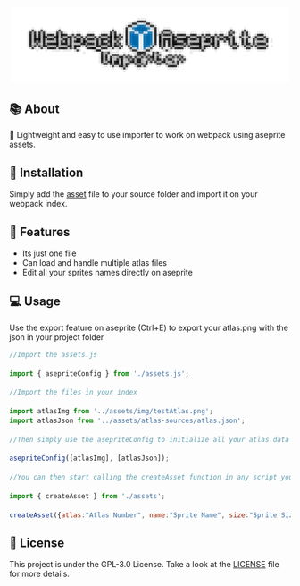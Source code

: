 <h5 align="center">
    <img src="docs/webpackimporter.png">
</h5>

## 📚 About
🚀 Lightweight and easy to use importer to work on webpack using aseprite assets.

## 💾 Installation
Simply add the [asset](src/assets.js) file to your source folder and import it on your webpack index.

## 🔎 Features
- Its just one file
- Can load and handle multiple atlas files
- Edit all your sprites names directly on aseprite

## 💻 Usage
Use the export feature on aseprite (Ctrl+E) to export your atlas.png with the json in your project folder
```js
//Import the assets.js

import { asepriteConfig } from './assets.js';

//Import the files in your index

import atlasImg from '../assets/img/testAtlas.png';
import atlasJson from '../assets/atlas-sources/atlas.json';

//Then simply use the asepriteConfig to initialize all your atlas data

asepriteConfig([atlasImg], [atlasJson]);

//You can then start calling the createAsset function in any script you want

import { createAsset } from './assets';

createAsset({atlas:"Atlas Number", name:"Sprite Name", size:"Sprite Size", x:"X Position", y:"Y Position"}, "Your canvas context", Callback(Info, Image));
```

## 📌 License
This project is under the GPL-3.0 License. Take a look at the [LICENSE](LICENSE) file for more details.